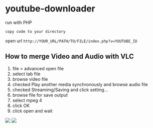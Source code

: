 # youtube-downloader

run with PHP

`
copy code to your directory
`

open url
`
http://YOUR_URL/PATH/TO/FILE/index.php?v=YOUTUBE_ID
`

## How to merge Video and Audio with VLC
1. file > advanced open file
2. select tab file
3. browse video file
4. checked Play another media synchronously and browse audio file
5. checked Streamimg/Saving and click setting...
6. browse file for save output
7. select mpeg 4
8. click OK
9. click open and wait

![](https://raw.githubusercontent.com/dagdun/youtube-downloader/master/1.png)
![](https://raw.githubusercontent.com/dagdun/youtube-downloader/master/2.png)

